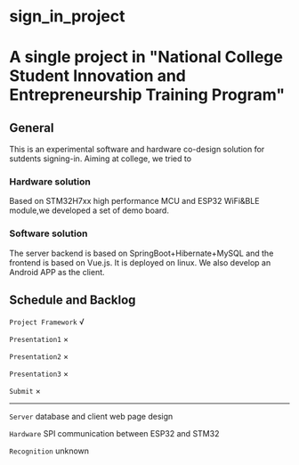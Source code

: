 # sign_in_project

# A single project in "National College Student Innovation and Entrepreneurship Training Program"

## General
This is an experimental software and hardware co-design solution for sutdents signing-in.
Aiming at college, we tried to 
### Hardware solution
Based on STM32H7xx high performance MCU and ESP32 WiFi&BLE module,we developed a set of demo board.
### Software solution
The server backend is based on SpringBoot+Hibernate+MySQL and the frontend is based on Vue.js. It is deployed on linux. We also develop an Android APP as the client.

## Schedule and Backlog

`Project Framework` √

`Presentation1` ×

`Presentation2` ×

`Presentation3` ×

`Submit` ×

****

`Server` database and client web page design

`Hardware` SPI communication between ESP32 and STM32

`Recognition` unknown